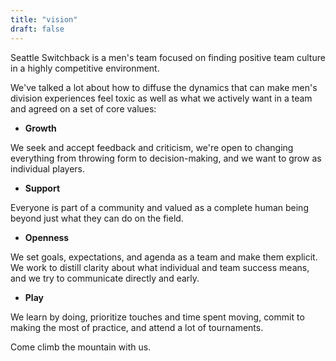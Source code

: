 ```yaml
---
title: "vision"
draft: false
---
```


Seattle Switchback is a men's team focused on finding positive
team culture in a highly competitive environment.

We've talked a lot about how to diffuse the dynamics that can make men's
division experiences feel toxic as well as what we actively want in a team and
agreed on a set of core values:

- __Growth__

We seek and accept feedback and criticism, we're open to changing everything
from throwing form to decision-making, and we want to grow as individual players.

- __Support__

Everyone is part of a community and valued as a complete human being beyond just
what they can do on the field.


- __Openness__

We set goals, expectations, and agenda as a team and make them explicit.
We work to distill clarity about what individual and team success means, and
we try to communicate directly and early.

- __Play__

We learn by doing, prioritize touches and time spent moving, commit to
making the most of practice, and attend a lot of tournaments.

Come climb the mountain with us.